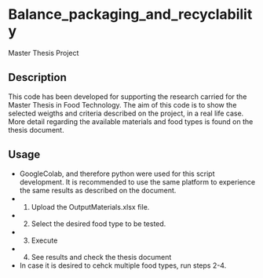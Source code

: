 # Balance_packaging_and_recyclability
Master Thesis Project 

## Description
This code has been developed for supporting the research carried for the Master Thesis in Food Technology.
The aim of this code is to show the selected weigths and criteria described on the project, in a real life case.
More detail regarding the available materials and food types is found on the thesis document.

## Usage
* GoogleColab, and therefore python were used for this script development. It is recommended to use the same platform to experience the same results as described on the document.
* 1. Upload the OutputMaterials.xlsx file.
* 2. Select the desired food type to be tested.
* 3. Execute
* 4. See results and check the thesis document
* In case it is desired to cehck multiple food types, run steps 2-4.
